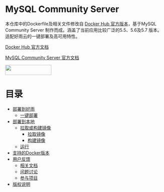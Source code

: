 # MySQL Community Server

本仓库中的Dockerfile及相关文件修改自 [Docker Hub 官方版本](https://github.com/docker-library/mysql)，基于MySQL Community Server 制作而成。涵盖了当前应用比较广泛的5.5、5.6及5.7 版本。适配好雨云的一键部署及高可用特性。

[Docker Hub 官方文档](https://hub.docker.com/_/mysql/)

[MySQL Community Server 官方文档](http://www.mysql.com/)

<a href="http://app.goodrain.com/app/19/" target="_blank" ><img src="http://www.goodrain.com/images/deploy/button_16012601.png" width="147" height="32"></img></a>


# 目录
- [部署到好雨](#部署到好雨云)
	- [一键部署](#一键部署)
- [部署到本地](#部署到本地)
	- [拉取或构建镜像](#拉取或构建镜像)
		- [拉取镜像](#拉取镜像)
		- [构建镜像](#构建镜像)
	- [运行](#运行)
- [支持的Docker版本](#支持的Docker版本)
- [用户反馈](#用户反馈)
	- [相关文档](#相关文档)
	- [问题讨论](#问题讨论)
	- [参与项目](#参与项目)
- [版权说明](#版权说明)
